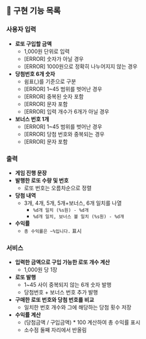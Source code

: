 ## 📝 구현 기능 목록

### 사용자 입력

- **로또 구입할 금액**
    - 1,000원 단위로 입력
    - [ERROR] 숫자가 아닐 경우
    - [ERROR] 1000원으로 정확히 나누어지지 않는 경우
- **당첨번호 6개 숫자**
    - 쉼표(,)를 기준으로 구분
    - [ERROR] 1~45 범위를 벗어난 경우
    - [ERROR] 중복된 숫자 포함
    - [ERROR] 문자 포함
    - [ERROR] 입력 개수가 6개가 아닐 경우
- **보너스 번호 1개**
    - [ERROR] 1~45 범위를 벗어난 경우
    - [ERROR] 당첨 번호와 중복되는 경우
    - [ERROR] 문자 포함

### 출력

- **게임 진행 문장**
- **발행한 로또 수량 및 번호**
    - 로또 번호는 오름차순으로 정렬
- **당첨 내역**
    - 3개, 4개, 5개, 5개+보너스, 6개 일치를 나열
        - `%d개 일치 (%s원) - %d개`
        - `%d개 일치, 보너스 볼 일치 (%s원) - %d개`
- **수익률**
    - `총 수익률은 ~%입니다.` 표시

### 서비스

- **입력한 금액으로 구입 가능한 로또 개수 계산**
    - 1,000원 당 1장
- **로또 발행**
    - 1~45 사이 중복되지 않는 6개 숫자 발행
    - 당첨번호 + 보너스 번호 추가 발행
- **구매한 로또 번호와 당첨 번호를 비교**
    - 일치한 번호 개수와 그에 해당하는 당첨 횟수 저장
- **수익률 계산**
    - (당첨금액 / 구입금액) * 100 계산하여 총 수익률 표시
    - 소수점 둘째 자리에서 반올림
